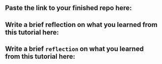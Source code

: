 ## Paste the link to your finished repo here:


## Write a brief reflection on what you learned from this tutorial here:
## Write a brief `reflection` on what you learned from this tutorial here:
